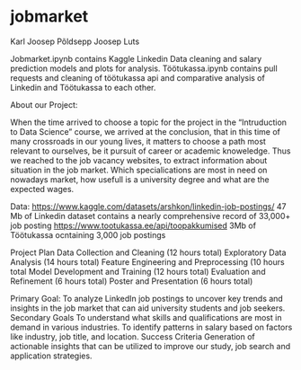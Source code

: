 # jobmarket
Karl Joosep Põldsepp
Joosep Luts

Jobmarket.ipynb contains Kaggle Linkedin Data cleaning and salary prediction models and plots for analysis.
Töötukassa.ipynb contains pull requests and cleaning of töötukassa api and comparative analysis of Linkedin and Töötukassa to each other.

About our Project:

When the time arrived to choose a topic for the project in the “Intruduction to Data Science” course, we arrived at the conclusion, that in this time of many crossroads in our young lives, it matters to choose a path most relevant to ourselves, be it pursuit of career or academic knoweledge. Thus we reached to the job vacancy websites, to extract information about situation in the job market. Which specialications are most in need on nowadays market, how usefull is a university degree and what are the expected wages.

Data: 
https://www.kaggle.com/datasets/arshkon/linkedin-job-postings/ 
47 Mb of Linkedin dataset contains a nearly comprehensive record of 33,000+ 
job posting
https://www.tootukassa.ee/api/toopakkumised
3Mb of Töötukassa ocntaining 3,000 job postings

Project Plan
Data Collection and Cleaning (12 hours total)
Exploratory Data Analysis (14 hours total)
Feature Engineering and Preprocessing (10 hours total
Model Development and Training (12 hours total)
Evaluation and Refinement (6 hours total)
Poster and Presentation (6 hours total)

Primary Goal: To analyze LinkedIn job postings to uncover key trends and insights in the job 
market that can aid university students and job seekers.
Secondary Goals
To understand what skills and qualifications are most in demand in various industries.
To identify patterns in salary based on factors like industry, job title, and location.
Success Criteria
Generation of actionable insights that can be utilized to improve our study, job search and 
application strategies.

